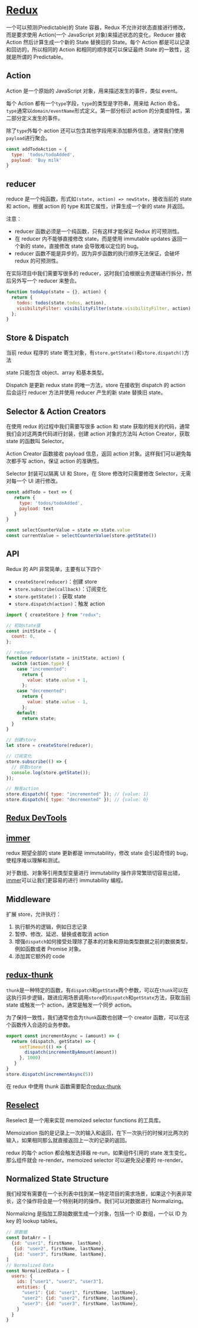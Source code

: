 # [Redux](https://redux.js.org/)

一个可以预测(Predictable)的 State 容器，Redux 不允许对状态直接进行修改，而是要求使用 Action(一个 JavaScript 对象)来描述状态的变化，Reducer 接收 Action 然后计算生成一个新的 State 替换旧的 State。每个 Action 都是可以记录和回访的，所以相同的 Action 和相同的顺序就可以保证最终 State 的一致性，这就是所谓的 Predictable。

## Action

Action 是一个原始的 JavaScript 对象，用来描述发生的事件，类似 event。

每个 Action 都有一个`type`字段，`type`的类型是字符串，用来给 Action 命名，`type`通常以`domain/eventName`形式定义。第一部分标识 action 的分类或特性，第二部分定义发生的事件。

除了`type`外每个 action 还可以包含其他字段用来添加额外信息，通常我们使用`payload`进行聚合。

```JavaScript
const addTodoAction = {
  type: 'todos/todoAdded',
  payload: 'Buy milk'
}
```

## reducer

reduce 是一个纯函数，形式如`(state, action) => newState`，接收当前的 state 和 action，根据 action 的 type 和其它属性，计算生成一个新的 state 并返回。

注意：

- reducer 函数必须是一个纯函数，只有这样才能保证 Redux 的可预测性。
- 在 reducer 内不能够直接修改 state，而是使用 immutable updates 返回一个新的 state，直接修改 state 会导致难以定位的 bug。
- reducer 函数不能是异步的，因为异步函数的执行顺序无法保证，会破坏 redux 的可预测性。

在实际项目中我们需要写很多的 reducer，这时我们会根据业务逻辑进行拆分，然后另外写一个 reducer 来整合。

```javascript
function todoApp(state = {}, action) {
  return {
    todos: todos(state.todos, action),
    visibilityFilter: visibilityFilter(state.visibilityFilter, action),
  };
}
```

## Store & Dispatch

当前 redux 程序的 state 寄生对象，有`store.getState()`和`store.dispatch()`方法

state 只能包含 object、array 和基本类型。

Dispatch 是更新 redux state 的唯一方法，store 在接收到 dispatch 的 action 后会运行 reducer 方法并使用 reducer 产生的新 state 替换旧 state。

## Selector & Action Creators

在使用 redux 的过程中我们需要写很多 action 和 state 获取的相关的代码，通常我们会对这两类代码进行封装，创建 action 对象的方法叫 Action Creator，获取 state 的函数叫 Selector。

Action Creator 函数接收 payload 信息，返回 action 对象。这样我们可以避免每次都手写 action，保证 action 的准确性。

Selector 封装可以隔离 UI 和 Store，在 Store 修改时只需要修改 Selector，无需对每一个 UI 进行修改。

```JavaScript
const addTodo = text => {
   return {
     type: 'todos/todoAdded',
     payload: text
   }
}

const selectCounterValue = state => state.value
const currentValue = selectCounterValue(store.getState())
```

## API

Redux 的 API 非常简单，主要有以下四个

- `createStore(reducer)`：创建 store
- `store.subscribe(callback)`：订阅变化
- `store.getState()`：获取 state
- `store.dispatch(action)`：触发 action

```javascript
import { createStore } from "redux";

// 初始state值
const initState = {
  count: 0,
};

// reducer
function reducer(state = initState, action) {
  switch (action.type) {
    case "incremented":
      return {
        value: state.value + 1,
      };
    case "decremented":
      return {
        value: state.value - 1,
      };
    default:
      return state;
  }
}

// 创建store
let store = createStore(reducer);

// 订阅变化
store.subscribe(() => {
  // 获取store
  console.log(store.getState());
});

// 触发action
store.dispatch({ type: "incremented" }); // {value: 1}
store.dispatch({ type: "decremented" }); // {value: 0}
```

## [Redux DevTools](https://github.com/reduxjs/redux-devtools)

## [immer](https://github.com/immerjs/immer)

redux 期望全部的 state 更新都是 immutability，修改 state 会引起奇怪的 bug，使程序难以理解和测试。

对于数组、对象等引用类型变量进行 immutability 操作非常繁琐切容易出错，[immer](https://immerjs.github.io/immer/)可以让我们更容易的进行 immutability 编程。

## Middleware

扩展 store，允许执行：

1. 执行额外的逻辑，例如日志记录
2. 暂停、修改、延迟、替换或者取消 action
3. 增强`dispatch`如何接受处理除了基本的对象和原始类型数据之前的数据类型，例如函数或者 Promise 对象。
4. 添加其它额外的 code

## [redux-thunk](https://github.com/reduxjs/redux-thunk)

`thunk`是一种特定的函数，有`dispatch`和`getState`两个参数，可以在`thunk`可以在这执行异步逻辑，跟进应用场景调用`store`的`dispatch`和`getState`方法，获取当前 state 或触发一个 action，通常是触发一个同步 action。

为了保持一致性，我们通常也会为`thunk`函数也创建一个 creator 函数，可以在这个函数传入合适的业务参数。

```JavaScript
export const incrementAsync = (amount) => {
  return (dispatch, getState) => {
     setTimeout(() => {
       dispatch(incrementByAmount(amount))
     }, 1000)
   }
}
store.dispatch(incrementAsync(5))
```

在 redux 中使用 thunk 函数需要配合[redux-thunk](https://github.com/reduxjs/redux-thunk)

## [Reselect](https://github.com/reduxjs/reselect)

Reselect 是一个用来实现 memoized selector functions 的工具库。

Memoization 指的是记录上一次的输入和返回，在下一次执行的时候对比两次的输入，如果相同那么就直接返回上一次的记录的返回。

redux 的每个 action 都会触发选择器 re-run，如果组件引用的 state 发生变化，那么组件就会 re-render。memoized selector 可以避免没必要的 re-render。

## Normalized State Structure

我们经常有需要在一个长列表中找到某一特定项目的需求场景，如果这个列表非常长，这个操作将会是一个特别耗时的操作。我们可以对数据进行 Normalizing。

Normalizing 是指加工原始数据生成一个对象，包括一个 ID 数组，一个以 ID 为 key 的 lookup tables。

```JavaScript
// 原数据
const DataArr = [
  {id: "user1", firstName, lastName},
   {id: "user2", firstName, lastName},
   {id: "user3", firstName, lastName},
]
// Normalized Data
const NormalizedData = {
  users: {
    ids: ["user1", "user2", "user3"],
    entities: {
      "user1": {id: "user1", firstName, lastName},
      "user2": {id: "user2", firstName, lastName},
      "user3": {id: "user3", firstName, lastName},
    }
  }
}
```
